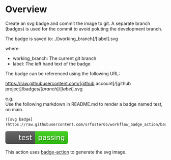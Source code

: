 # Overview

Create an svg badge and commit the image to git. A separate branch (badges) is used for the commit to avoid poluting the development branch.

The badge is saved to: ./[working_branch]/[label].svg

where:

- working_branch: The current git branch
- label: The left hand text of the badge

The badge can be referenced using the following URL:

https://raw.githubusercontent.com/[github account]/[github project]/badges/[*branch*]/[*label*].svg

e.g.  
Use the following markdown in README.md to render a badge named test, on main.

```text
![svg badge](https://raw.githubusercontent.com/srfoster65/workflow_badge_action/badges/main/test.svg)
```

![svg badge](https://raw.githubusercontent.com/srfoster65/workflow_badge_action/badges/main/test.svg)

This action uses [badge-action](https://github.com/marketplace/actions/badge-action) to generate the svg image.
